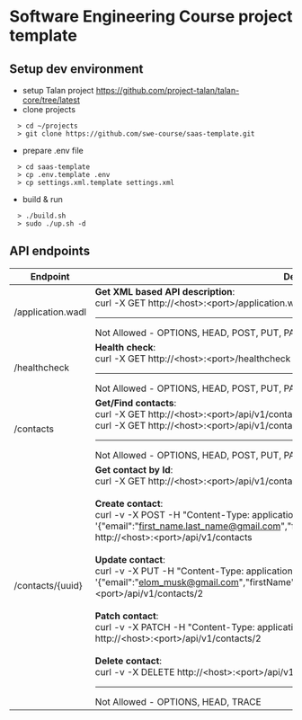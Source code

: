 # Software Engineering Course project template

## Setup dev environment
* setup Talan project https://github.com/project-talan/talan-core/tree/latest
* clone projects
```
  > cd ~/projects
  > git clone https://github.com/swe-course/saas-template.git
```
* prepare .env file
```
  > cd saas-template
  > cp .env.template .env
  > cp settings.xml.template settings.xml
```
* build & run
```
  > ./build.sh
  > sudo ./up.sh -d
```

## API endpoints

| Endpoint | Details |
| --- | --- |
| /application.wadl | **Get XML based API description**:<br/>curl -X GET http://\<host\>:\<port\>/application.wadl<br/><hr/>Not Allowed - OPTIONS, HEAD, POST, PUT, PATCH, DELETE, TRACE |
| /healthcheck | **Health check**:<br/>curl -X GET http://\<host\>:\<port\>/healthcheck<br/><hr/>Not Allowed - OPTIONS, HEAD, POST, PUT, PATCH, DELETE, TRACE |
| /contacts | **Get/Find contacts**:<br/>curl -X GET http://\<host\>:\<port\>/api/v1/contacts<br/>curl -X GET http://\<host\>:\<port\>/api/v1/contacts?firstName=John&email=.\*unknown.com<br/><hr/>Not Allowed - OPTIONS, HEAD, POST, PUT, PATCH, DELETE, TRACE |
| /contacts/{uuid} | **Get contact by Id**:<br/>curl -X GET http://\<host\>:\<port\>/api/v1/contacts/1<br/><br/>**Create contact**:<br/>curl -v -X POST -H "Content-Type: application/json" -d '{"email":"first_name.last_name@gmail.com","firstName":"first_name","lastName":"last_name"}' http://\<host\>:\<port\>/api/v1/contacts<br/><br/>**Update contact**:<br/>curl -v -X PUT -H "Content-Type: application/json" -d '{"email":"elom_musk@gmail.com","firstName":"Elon","lastName":"Musk"}' http://\<host\>:\<port\>/api/v1/contacts/2<br/><br/>**Patch contact**:<br/>curl -v -X PATCH -H "Content-Type: application/json" -d '{"email":"elom.musk@gmail.com"}' http://\<host\>:\<port\>/api/v1/contacts/2<br/><br/>**Delete contact**:<br/>curl -v -X DELETE http://\<host\>:\<port\>/api/v1/contacts/2<br/><hr/>Not Allowed - OPTIONS, HEAD, TRACE |
